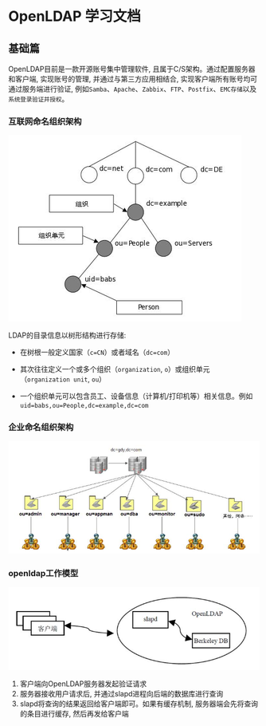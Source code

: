 # OpenLDAP 学习文档

## 基础篇

OpenLDAP目前是一款开源账号集中管理软件, 且属于C/S架构。通过配置服务器和客户端, 实现账号的管理, 并通过与第三方应用相结合, 实现客户端所有账号均可通过服务端进行验证, 例如`Samba`、`Apache`、`Zabbix`、`FTP`、`Postfix`、`EMC存储`以及`系统登录验证并授权`。

### 互联网命名组织架构

![LDAP互联网命名组织架构](./pictures/LDAP互联网命名组织架构.png)

LDAP的目录信息以树形结构进行存储: 

- 在树根一般定义国家（`c=CN`）或者域名（`dc=com`）

- 其次往往定义一个或多个组织（`organization`, `o`）或组织单元（`organization unit`, `ou`）

- 一个组织单元可以包含员工、设备信息（计算机/打印机等）相关信息。例如 `uid=babs,ou=People,dc=example,dc=com`


### 企业命名组织架构

![LDAP企业命名组织架构.png](./pictures/LDAP企业命名组织架构.png)


### openldap工作模型


![openldap工作模型.png](./pictures/openldap工作模型.png)

1. 客户端向OpenLDAP服务器发起验证请求
2. 服务器接收用户请求后, 并通过slapd进程向后端的数据库进行查询
3. slapd将查询的结果返回给客户端即可。如果有缓存机制, 服务器端会先将查询的条目进行缓存, 然后再发给客户端

